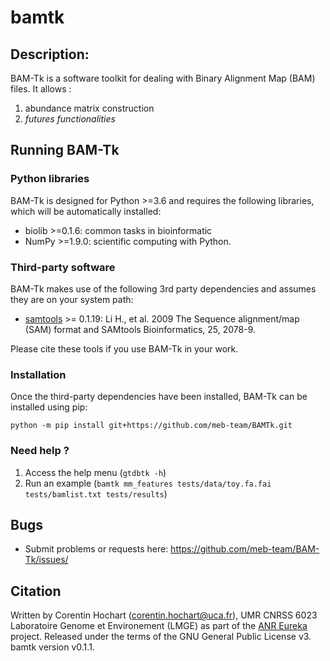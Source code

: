 # bamtk

## Description:

BAM-Tk is a software toolkit for dealing with Binary Alignment Map (BAM) files. 
It allows : 
1. abundance matrix construction 
2. *futures functionalities*


## Running BAM-Tk 

### Python libraries
BAM-Tk is designed for Python >=3.6 and requires the following libraries, which will be automatically installed:
* biolib >=0.1.6: common tasks in bioinformatic
* NumPy >=1.9.0: scientific computing with Python.

### Third-party software
BAM-Tk makes use of the following 3rd party dependencies and assumes they are on your system path:
 * [samtools](https://github.com/samtools/samtools) >= 0.1.19: Li H., et al. 2009 The Sequence alignment/map (SAM) format and SAMtools Bioinformatics, 25, 2078-9.

Please cite these tools if you use BAM-Tk in your work.

### Installation

Once the third-party dependencies have been installed, BAM-Tk can be installed using pip:

```
python -m pip install git+https://github.com/meb-team/BAMTk.git
```


### Need help ? 

1. Access the help menu (`gtdbtk -h`)
2. Run an example (`bamtk mm_features tests/data/toy.fa.fai tests/bamlist.txt tests/results`)

## Bugs

* Submit problems or requests here: https://github.com/meb-team/BAM-Tk/issues/

## Citation

Written by Corentin Hochart (corentin.hochart@uca.fr), UMR CNRSS 6023 Laboratoire Genome et Environement (LMGE) as part of the [ANR Eureka](https://anr.fr/Projet-ANR-14-CE02-0004) project. 
Released under the terms of the GNU General Public License v3. bamtk version v0.1.1.


